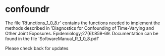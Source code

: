 # confoundr
The file 'Rfunctions_1_0_8.r' contains the functions needed to implement the methods described in 'Diagnostics for Confounding of Time-Varying and Other Joint Exposures. Epidemiology;27(6):859-69. Documentation can be found in the file 'SoftwareManual_R_1_0_8.pdf'

Please check back for updates
